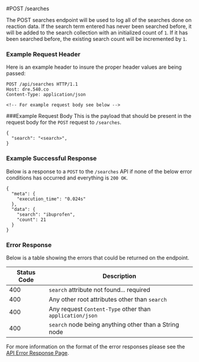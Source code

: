 #POST /searches

The POST searches endpoint will be used to log all of the searches done on reaction data.  If the search term entered has never been searched before, it will be added to the search collection with an initialized count of `1`.  If it has been searched before, the existing search count will be incremented by `1`.

### Example Request Header
Here is an example header to insure the proper header values are being passed:

```
POST /api/searches HTTP/1.1
Host: dre.540.co
Content-Type: application/json

<!-- For example request body see below -->
```

###Example Request Body
This is the payload that should be present in the request body for the `POST` request to `/searches`.

```
{
  "search": "<search>",
}
```

### Example Successful Response
Below is a response to a `POST` to the `/searches` API if none of the below error conditions has occurred and everything is `200 OK`.

```
{
  "meta": {
    "execution_time": "0.024s"
  },
  "data": {
    "search": "ibuprofen",
    "count": 21
  }
}
```


### Error Response

Below is a table showing the errors that could be returned on the endpoint.

|Status Code | Description |
|------------|-------------|
| 400        | `search` attribute not found... required |
| 400        | Any other root attributes other than `search`|
| 400        | Any request `Content-Type` other than `application/json` |
| 400        | `search` node being anything other than a String node |


For more information on the format of the error responses please see the [API Error Response Page](./errors.md).
